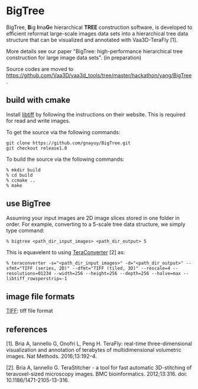 # BigTree

BigTree, **B**ig **I**ma**G**e hierarchical **TREE** construction software, is developed to efficient reformat large-scale images data sets into a hierarchical tree data structure that can be visualized and annotated with Vaa3D-TeraFly [1].

More details see our paper "BigTree: high-performance hierarchical tree construction for large image data sets". (in preparation)

Source codes are moved to https://github.com/Vaa3D/vaa3d_tools/tree/master/hackathon/yang/BigTree.

## build with cmake

Install [libtiff][] by following the instructions on their website. This is required for read and write images.

To get the source via the following commands:

    git clone https://github.com/gnayuy/BigTree.git
    git checkout release1.0
    
To build the source via the following commands:
    
    % mkdir build
    % cd build
    % ccmake ..
    % make

## use BigTree

Assuming your input images are 2D image slices stored in one folder in order. For example, converting to a 5-scale tree data structure, we simply type command:

    % bigtree <path_dir_input_images> <path_dir_output> 5
    
This is equavelent to using [TeraConverter][] [2] as:

    % teraconverter -s="<path_dir_input_images>" -d="<path_dir_output>" --sfmt="TIFF (series, 2D)" --dfmt="TIFF (tiled, 3D)" --rescale=4 --resolutions=01234 --width=256 --height=256 --depth=256 --halve=max --libtiff_rowsperstrip=-1
    
## image file formats

[TIFF][]: tiff file format

## references

[1]. Bria A, Iannello G, Onofri L, Peng H. TeraFly: real-time three-dimensional visualization and annotation of terabytes of multidimensional volumetric images. Nat Methods. 2016;13:192–4.

[2]. Bria A, Iannello G. TeraStitcher - a tool for fast automatic 3D-stitching of teravoxel-sized microscopy images. BMC bioinformatics. 2012;13:316. doi: 10.1186/1471-2105-13-316.

[libtiff]:http://www.libtiff.org
[TIFF]:http://www.libtiff.org/support.html
[cxxopts]:https://github.com/jarro2783/cxxopts
[TeraConverter]:https://github.com/Vaa3D/Vaa3D_Wiki/wiki/TeraConverter
